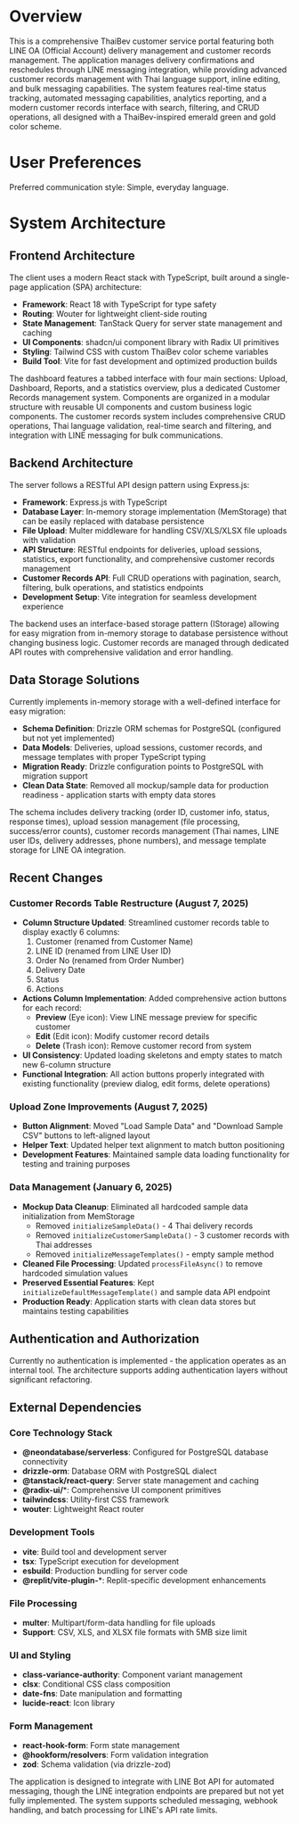 # Overview

This is a comprehensive ThaiBev customer service portal featuring both LINE OA (Official Account) delivery management and customer records management. The application manages delivery confirmations and reschedules through LINE messaging integration, while providing advanced customer records management with Thai language support, inline editing, and bulk messaging capabilities. The system features real-time status tracking, automated messaging capabilities, analytics reporting, and a modern customer records interface with search, filtering, and CRUD operations, all designed with a ThaiBev-inspired emerald green and gold color scheme.

# User Preferences

Preferred communication style: Simple, everyday language.

# System Architecture

## Frontend Architecture
The client uses a modern React stack with TypeScript, built around a single-page application (SPA) architecture:
- **Framework**: React 18 with TypeScript for type safety
- **Routing**: Wouter for lightweight client-side routing
- **State Management**: TanStack Query for server state management and caching
- **UI Components**: shadcn/ui component library with Radix UI primitives
- **Styling**: Tailwind CSS with custom ThaiBev color scheme variables
- **Build Tool**: Vite for fast development and optimized production builds

The dashboard features a tabbed interface with four main sections: Upload, Dashboard, Reports, and a statistics overview, plus a dedicated Customer Records management system. Components are organized in a modular structure with reusable UI components and custom business logic components. The customer records system includes comprehensive CRUD operations, Thai language validation, real-time search and filtering, and integration with LINE messaging for bulk communications.

## Backend Architecture
The server follows a RESTful API design pattern using Express.js:
- **Framework**: Express.js with TypeScript
- **Database Layer**: In-memory storage implementation (MemStorage) that can be easily replaced with database persistence
- **File Upload**: Multer middleware for handling CSV/XLS/XLSX file uploads with validation
- **API Structure**: RESTful endpoints for deliveries, upload sessions, statistics, export functionality, and comprehensive customer records management
- **Customer Records API**: Full CRUD operations with pagination, search, filtering, bulk operations, and statistics endpoints
- **Development Setup**: Vite integration for seamless development experience

The backend uses an interface-based storage pattern (IStorage) allowing for easy migration from in-memory storage to database persistence without changing business logic. Customer records are managed through dedicated API routes with comprehensive validation and error handling.

## Data Storage Solutions
Currently implements in-memory storage with a well-defined interface for easy migration:
- **Schema Definition**: Drizzle ORM schemas for PostgreSQL (configured but not yet implemented)
- **Data Models**: Deliveries, upload sessions, customer records, and message templates with proper TypeScript typing
- **Migration Ready**: Drizzle configuration points to PostgreSQL with migration support
- **Clean Data State**: Removed all mockup/sample data for production readiness - application starts with empty data stores

The schema includes delivery tracking (order ID, customer info, status, response times), upload session management (file processing, success/error counts), customer records management (Thai names, LINE user IDs, delivery addresses, phone numbers), and message template storage for LINE OA integration.

## Recent Changes

### Customer Records Table Restructure (August 7, 2025)
- **Column Structure Updated**: Streamlined customer records table to display exactly 6 columns:
  1. Customer (renamed from Customer Name)
  2. LINE ID (renamed from LINE User ID)
  3. Order No (renamed from Order Number)
  4. Delivery Date
  5. Status
  6. Actions
- **Actions Column Implementation**: Added comprehensive action buttons for each record:
  - **Preview** (Eye icon): View LINE message preview for specific customer
  - **Edit** (Edit icon): Modify customer record details
  - **Delete** (Trash icon): Remove customer record from system
- **UI Consistency**: Updated loading skeletons and empty states to match new 6-column structure
- **Functional Integration**: All action buttons properly integrated with existing functionality (preview dialog, edit forms, delete operations)

### Upload Zone Improvements (August 7, 2025)
- **Button Alignment**: Moved "Load Sample Data" and "Download Sample CSV" buttons to left-aligned layout
- **Helper Text**: Updated helper text alignment to match button positioning
- **Development Features**: Maintained sample data loading functionality for testing and training purposes

### Data Management (January 6, 2025)
- **Mockup Data Cleanup**: Eliminated all hardcoded sample data initialization from MemStorage
  - Removed `initializeSampleData()` - 4 Thai delivery records
  - Removed `initializeCustomerSampleData()` - 3 customer records with Thai addresses
  - Removed `initializeMessageTemplates()` - empty sample method
- **Cleaned File Processing**: Updated `processFileAsync()` to remove hardcoded simulation values
- **Preserved Essential Features**: Kept `initializeDefaultMessageTemplate()` and sample data API endpoint
- **Production Ready**: Application starts with clean data stores but maintains testing capabilities

## Authentication and Authorization
Currently no authentication is implemented - the application operates as an internal tool. The architecture supports adding authentication layers without significant refactoring.

## External Dependencies

### Core Technology Stack
- **@neondatabase/serverless**: Configured for PostgreSQL database connectivity
- **drizzle-orm**: Database ORM with PostgreSQL dialect
- **@tanstack/react-query**: Server state management and caching
- **@radix-ui/***: Comprehensive UI component primitives
- **tailwindcss**: Utility-first CSS framework
- **wouter**: Lightweight React router

### Development Tools
- **vite**: Build tool and development server
- **tsx**: TypeScript execution for development
- **esbuild**: Production bundling for server code
- **@replit/vite-plugin-***: Replit-specific development enhancements

### File Processing
- **multer**: Multipart/form-data handling for file uploads
- **Support**: CSV, XLS, and XLSX file formats with 5MB size limit

### UI and Styling
- **class-variance-authority**: Component variant management
- **clsx**: Conditional CSS class composition
- **date-fns**: Date manipulation and formatting
- **lucide-react**: Icon library

### Form Management
- **react-hook-form**: Form state management
- **@hookform/resolvers**: Form validation integration
- **zod**: Schema validation (via drizzle-zod)

The application is designed to integrate with LINE Bot API for automated messaging, though the LINE integration endpoints are prepared but not yet fully implemented. The system supports scheduled messaging, webhook handling, and batch processing for LINE's API rate limits.